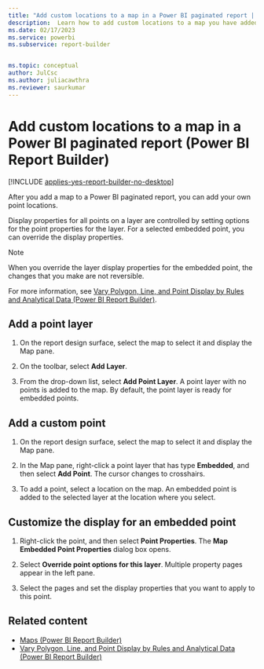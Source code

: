 ```yaml
---
title: "Add custom locations to a map in a Power BI paginated report | Microsoft Docs"
description:  Learn how to add custom locations to a map you have added to a Power BI paginated report in Power BI Report Builder. 
ms.date: 02/17/2023
ms.service: powerbi
ms.subservice: report-builder


ms.topic: conceptual
author: JulCsc
ms.author: juliacawthra
ms.reviewer: saurkumar
---
```

# Add custom locations to a map in a Power BI paginated report (Power BI Report Builder)

[!INCLUDE [applies-yes-report-builder-no-desktop](../../includes/applies-yes-report-builder-no-desktop.md)]

 After you add a map to a Power BI paginated report, you can add your own point locations.  
  
 Display properties for all points on a layer are controlled by setting options for the point properties for the layer. For a selected embedded point, you can override the display properties.  
  
> [!NOTE]  
>  When you override the layer display properties for the embedded point, the changes that you make are not reversible.  
  
 For more information, see [Vary Polygon, Line, and Point Display by Rules and Analytical Data &#40;Power BI Report Builder&#41;](/sql/reporting-services/report-design/vary-polygon-line-and-point-display-by-rules-and-analytical-data).  
  

  
## Add a point layer  
  
1.  On the report design surface, select the map to select it and display the Map pane.  
  
2.  On the toolbar, select **Add Layer**.  
  
3.  From the drop-down list, select **Add Point Layer**. A point layer with no points is added to the map. By default, the point layer is ready for embedded points.  
  
## Add a custom point  
  
1.  On the report design surface, select the map to select it and display the Map pane.  
  
2.  In the Map pane, right-click a point layer that has type **Embedded**, and then select **Add Point**. The cursor changes to crosshairs.  
  
3.  To add a point, select a location on the map. An embedded point is added to the selected layer at the location where you select.  
  
## Customize the display for an embedded point  
  
1.  Right-click the point, and then select **Point Properties**. The **Map Embedded Point Properties** dialog box opens.  
  
2.  Select **Override point options for this layer**. Multiple property pages appear in the left pane.  
  
3.  Select the pages and set the display properties that you want to apply to this point.  
  
## Related content

- [Maps &#40;Power BI Report Builder&#41;](../report-builder/maps-report-builder.md)   
- [Vary Polygon, Line, and Point Display by Rules and Analytical Data &#40;Power BI Report Builder&#41;](/sql/reporting-services/report-design/vary-polygon-line-and-point-display-by-rules-and-analytical-data)  
  
  
